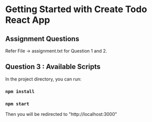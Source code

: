 # Getting Started with Create Todo React App

## Assignment Questions

Refer File -> assignment.txt for Question 1 and 2.

## Question 3 : Available Scripts

In the project directory, you can run:
### `npm install`
### `npm start`

Then you will be redirected to "http://localhost:3000"

